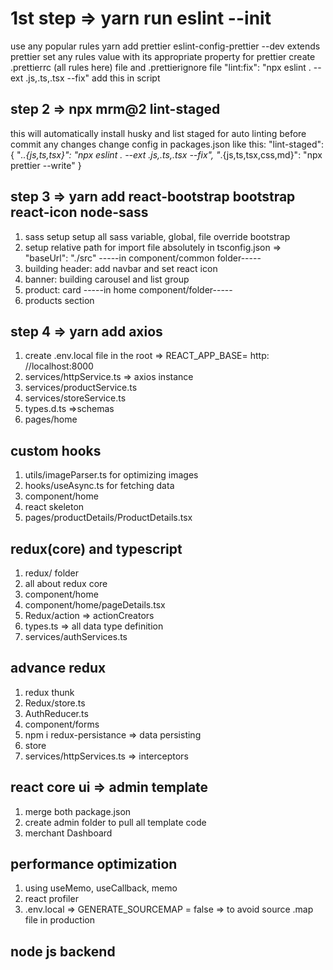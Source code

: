 # 1st step => yarn run eslint --init

use any popular rules
yarn add prettier eslint-config-prettier --dev
extends prettier
set any rules value with its appropriate property
for prettier create .prettierrc (all rules here) file and .prettierignore file
"lint:fix": "npx eslint . --ext .js,.ts,.tsx --fix" add this in script

## step 2 => npx mrm@2 lint-staged

this will automatically install husky and list staged for auto linting before
commit any changes change config in packages.json like this:
"lint-staged": {
"_..{js,ts,tsx}": "npx eslint . --ext .js,.ts,.tsx --fix",
"_.{js,ts,tsx,css,md}": "npx prettier --write"
}

<!-- "lint-staged": {
    "*{.tsx,.ts}": "npx eslint '**/*{.ts,.tsx}' --fix",
    "*.{ts,tsx,css,md}": "npx prettier --write"
  } -->

## step 3 => yarn add react-bootstrap bootstrap react-icon node-sass

1. sass setup
   setup all sass variable, global, file
   override bootstrap
2. setup relative path for import file absolutely in tsconfig.json => "baseUrl": "./src"
   -----in component/common folder-----
3. building header: add navbar and set react icon
4. banner: building carousel and list group
5. product: card
   -----in home component/folder-----
6. products section

## step 4 => yarn add axios

1. create .env.local file in the root => REACT_APP_BASE= http: //localhost:8000
2. services/httpService.ts => axios instance
3. services/productService.ts
4. services/storeService.ts
5. types.d.ts =>schemas
6. pages/home

## custom hooks

1. utils/imageParser.ts for optimizing images
2. hooks/useAsync.ts for fetching data
3. component/home
4. react skeleton
5. pages/productDetails/ProductDetails.tsx

## redux(core) and typescript

1. redux/ folder
2. all about redux core
3. component/home
4. component/home/pageDetails.tsx
5. Redux/action => actionCreators
6. types.ts => all data type definition
7. services/authServices.ts

## advance redux

1. redux thunk
2. Redux/store.ts
3. AuthReducer.ts
4. component/forms
5. npm i redux-persistance => data persisting
6. store
7. services/httpServices.ts => interceptors

## react core ui => admin template

1. merge both package.json
2. create admin folder to pull all template code
3. merchant Dashboard

## performance optimization

1. using useMemo, useCallback, memo
2. react profiler
3. .env.local => GENERATE_SOURCEMAP = false => to avoid source .map file in production

## node js backend
